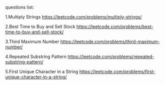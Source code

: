 questions list:

1.Multiply Strings https://leetcode.com/problems/multiply-strings/

2.Best Time to Buy and Sell Stock https://leetcode.com/problems/best-time-to-buy-and-sell-stock/

3.Third Maximum Number https://leetcode.com/problems/third-maximum-number/

4.Repeated Substring Pattern https://leetcode.com/problems/repeated-substring-pattern/

5.First Unique Character in a String https://leetcode.com/problems/first-unique-character-in-a-string/
